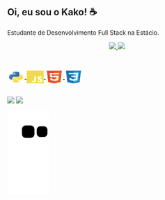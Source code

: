 ## Oi, eu sou o Kako! ☕️
Estudante de Desenvolvimento Full Stack na Estácio.

<div align="center">
  <a href="https://github.com/jeffersonkako">
  <img height="160em" src="https://github-readme-stats.vercel.app/api?username=jeffersonkako&show_icons=true&theme=aura&count_private=true"/>
  <img height="160em" src="https://github-readme-stats.vercel.app/api/top-langs/?username=jeffersonkako&layout=compact&langs_count=10&theme=aura"/>
</div>
  
  ##
  
<div style="display: inline_block"><br>
  <img align="center" alt="Kako-Python" height="30" width="40" src="https://raw.githubusercontent.com/devicons/devicon/master/icons/python/python-original.svg">
  <img align="center" alt="Kako-Js" height="30" width="40" src="https://raw.githubusercontent.com/devicons/devicon/master/icons/javascript/javascript-plain.svg">
  <img align="center" alt="Kako-HTML" height="30" width="40" src="https://raw.githubusercontent.com/devicons/devicon/master/icons/html5/html5-original.svg">
  <img align="center" alt="Kako-CSS" height="30" width="40" src="https://raw.githubusercontent.com/devicons/devicon/master/icons/css3/css3-original.svg">
</div>

<div> 

##

  <a href = "mailto:jefferson@kako.dev"><img src="https://img.shields.io/badge/-Gmail-%23333?style=for-the-badge&logo=gmail&logoColor=white" target="_blank"></a>
  <a href="https://www.linkedin.com/in/jeffersonponte" target="_blank"><img src="https://img.shields.io/badge/-LinkedIn-%230077B5?style=for-the-badge&logo=linkedin&logoColor=white" target="_blank"></a> 
 
  ![Snake animation](https://github.com/jeffersonkako/jeffersonkako/blob/output/github-contribution-grid-snake.svg)
 
</div>
